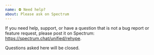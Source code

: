 ```yaml
---
name: ⛔️ Need help?
about: Please ask on Spectrum
---
```


If you need help, support, or have a question that is not a bug report or
feature request, please post it on Spectrum: <https://spectrum.chat/unified/rehype>.

Questions asked here will be closed.
